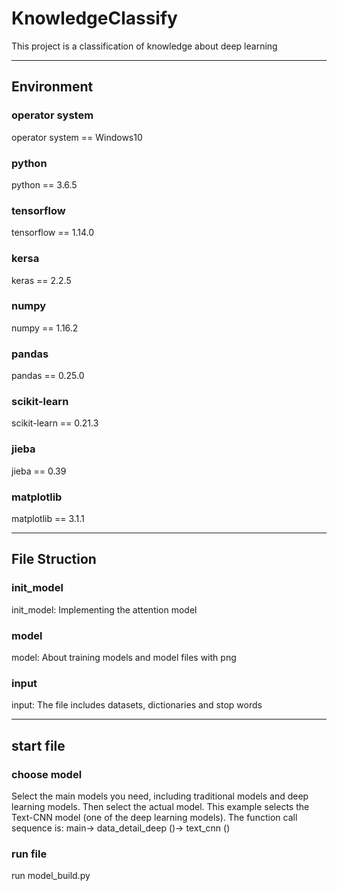# KnowledgeClassify
This project is a classification of knowledge about deep learning
*****************************************************************
## Environment
### operator system
operator system == Windows10
### python
python == 3.6.5
### tensorflow
tensorflow == 1.14.0
### kersa
keras == 2.2.5
### numpy
numpy == 1.16.2
### pandas
pandas == 0.25.0
### scikit-learn
scikit-learn == 0.21.3
### jieba
jieba == 0.39
### matplotlib
matplotlib == 3.1.1
*****************************************************************
## File Struction
### init_model
init_model: Implementing the attention model
### model
model: About training models and model files with png
### input
input: The file includes datasets, dictionaries and stop words
*****************************************************************
## start file
### choose model
Select the main models you need, including traditional models and deep learning models. Then select the actual model. This example selects the Text-CNN model (one of the deep learning models). The function call sequence is: main-> data_detail_deep ()-> text_cnn ()
### run file
run model_build.py
